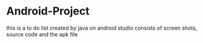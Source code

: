 # Android-Project
this is a to do list created by java on android studio
consists of screen shots, source code and the apk file

